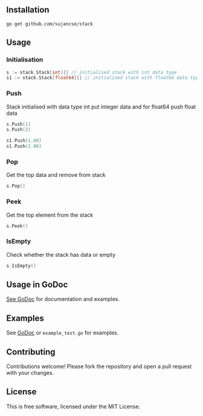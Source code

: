 ## Installation

```
go get github.com/sujancse/stack
```

## Usage

### Initialisation
```go
s := stack.Stack[int]{} // initialised stack with int data type
s1 := stack.Stack[float64]{} // initialised stack with float64 data type
```

### Push
Stack initialised with data type int put integer data and for float64 push float data
```go
s.Push(1)
s.Push(2)

s1.Push(1.00)
s1.Push(2.00)
```

### Pop
Get the top data and remove from stack
```go
s.Pop()
```

### Peek
Get the top element from the stack
```go
s.Peek()
```

### IsEmpty
Check whether the stack has data or empty
```go
s.IsEmpty()
```

## Usage in GoDoc ##

[See GoDoc](http://godoc.org/github.com/sujancse/stack) for
documentation and examples.

## Examples ##

See [GoDoc](http://godoc.org/github.com/sujancse/stack) or
`example_test.go` for examples.

## Contributing ##

Contributions welcome! Please fork the repository and open a pull request
with your changes.

## License ##

This is free software, licensed under the MIT License.
